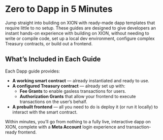 # Zero to Dapp in 5 Minutes

Jump straight into building on XION with ready-made dapp templates that require little to no setup. These guides are designed to give developers an instant hands-on experience with building on XION, without needing to write or compile code, set up a local dev environment, configure  complex Treasury contracts, or build out a frontend.



## What’s Included in Each Guide

Each Dapp guide provides:

* **A working smart contract** — already instantiated and ready to use.
* **A configured Treasury contract** — already set up with:
  * **Fee Grants** to enable gasless transactions for users.
  * **Authorization Grants** that allow your frontend to execute transactions on the user’s behalf.
* **A prebuilt frontend** — all you need to do is deploy it (or run it locally) to interact with the smart contract.



Within minutes, you’ll go from nothing to a fully live, interactive dapp on XION, complete with a **Meta Account** login experience and transaction-ready frontend.
